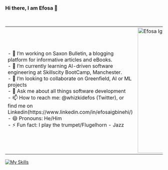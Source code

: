 ### Hi there, I am Efosa 👋
<table>
  
  <tr>
    <td valign="center">
      - 🔭 I’m working on Saxon Bulletin, a blogging platform for informative articles and eBooks. <br>
      - 🌱 I’m currently learning AI-driven software engineering at Skillscity BootCamp, Manchester. <br>
      - 👯 I’m looking to collaborate on Greenfield, AI or ML projects <br>
      - 💬 Ask me about all things software development <br>
      - 📫 How to reach me: @whizkidefos (Twitter), or find me on Linkedin(https://www.linkedin.com/in/efosaigbinehi/) <br>
      - 😄 Pronouns: He/Him <br>
      - ⚡ Fun fact: I play the trumpet/Flugelhorn - Jazz <br>
    </td> <br>
    <td>
      <a href="https://app.daily.dev/whizkidefos"><img src="https://api.daily.dev/devcards/f020652d48494895b0c39def2320dd72.png?r=hkl" width="400" alt="Efosa Igbinehi's Dev Card"/></a>
    </td>
  </tr>

  </table>
  
<!-- ![GitHub Activity Graph](https://activity-graph.herokuapp.com/graph?username=whizkidefos&theme=dracula&hide_border=true) -->
[![My Skills](https://skillicons.dev/icons?i=c,py,js,ts,html,css,sass,bootstrap,tailwind,docker,jquery,react,nextjs,nodejs,php,flask,django,postgres,wordpress,svelte,rails,vscode,figma,ai,git,aws,azure)](https://skillicons.dev)

